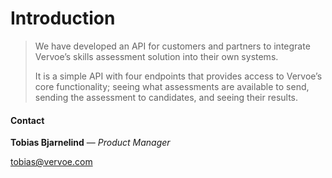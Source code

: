 # Introduction

<!-- theme: success -->

> We have developed an API for customers and partners to integrate Vervoe’s skills assessment solution into their own systems. 
>
> It is a simple API with four endpoints that provides access to Vervoe’s core functionality; seeing what assessments are available to send, sending the assessment to candidates, and seeing their results. 

#### Contact 

**Tobias Bjarnelind** — *Product Manager*  

[tobias@vervoe.com]("mailto:tobias+api@vervoe.com")
